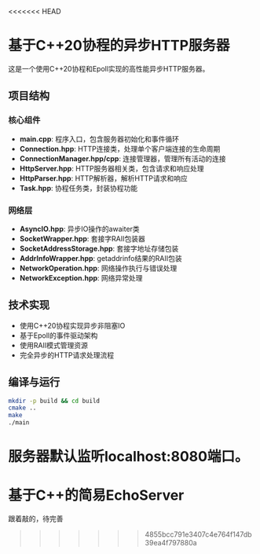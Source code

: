 <<<<<<< HEAD
# 基于C++20协程的异步HTTP服务器

这是一个使用C++20协程和Epoll实现的高性能异步HTTP服务器。

## 项目结构

### 核心组件
- **main.cpp**: 程序入口，包含服务器初始化和事件循环
- **Connection.hpp**: HTTP连接类，处理单个客户端连接的生命周期
- **ConnectionManager.hpp/cpp**: 连接管理器，管理所有活动的连接
- **HttpServer.hpp**: HTTP服务器相关类，包含请求和响应处理
- **HttpParser.hpp**: HTTP解析器，解析HTTP请求和响应
- **Task.hpp**: 协程任务类，封装协程功能

### 网络层
- **AsyncIO.hpp**: 异步IO操作的awaiter类
- **SocketWrapper.hpp**: 套接字RAII包装器
- **SocketAddressStorage.hpp**: 套接字地址存储包装
- **AddrInfoWrapper.hpp**: getaddrinfo结果的RAII包装
- **NetworkOperation.hpp**: 网络操作执行与错误处理
- **NetworkException.hpp**: 网络异常处理

## 技术实现
- 使用C++20协程实现异步非阻塞IO
- 基于Epoll的事件驱动架构
- 使用RAII模式管理资源
- 完全异步的HTTP请求处理流程

## 编译与运行
```bash
mkdir -p build && cd build
cmake ..
make
./main
```

服务器默认监听localhost:8080端口。
=======
# 基于C++的简易EchoServer
跟着敲的，待完善
>>>>>>> 4855bcc791e3407c4e764f147db39ea4f797880a
